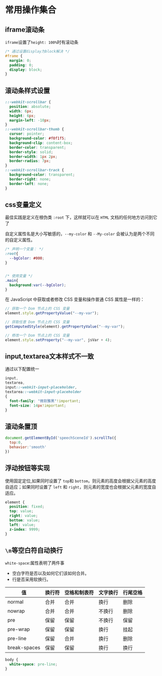 # 常用操作集合

## iframe滚动条

`iframe`设置了`height: 100%`时有滚动条

```css
/* 通过设置display为block解决 */
#frame {
  margin: 0;
  padding: 0;
  display: block;
}
```

## 滚动条样式设置

```css
::-webkit-scrollbar {
  position: absolute;
  width: 6px;
  height: 6px;
  margin-left: -10px;
}
::-webkit-scrollbar-thumb {
  cursor: pointer;
  background-color: #f0f1f5;
  background-clip: content-box;
  border-color: transparent;
  border-style: solid;
  border-width: 1px 2px;
  border-radius: 7px;
}
::-webkit-scrollbar-track {
  background-color: transparent;
  border-right: none;
  border-left: none;
}
```

## css变量定义

最佳实践是定义在根伪类 `:root` 下，这样就可以在 `HTML` 文档的任何地方访问到它了

自定义属性名是大小写敏感的，`--my-color` 和 `--My-color` 会被认为是两个不同的自定义属性。

```css
/* 声明一个变量： */
:root{
  --bgColor: #000;
}


/* 使用变量 */
.main{
  background:var(--bgColor);
}
```

在 JavaScript 中获取或者修改 CSS 变量和操作普通 CSS 属性是一样的：

```js
// 获取一个 Dom 节点上的 CSS 变量
element.style.getPropertyValue("--my-var");

// 获取任意 Dom 节点上的 CSS 变量
getComputedStyle(element).getPropertyValue("--my-var");

// 修改一个 Dom 节点上的 CSS 变量
element.style.setProperty("--my-var", jsVar + 4);
```

## input,textarea文本样式不一致

通过以下配置统一
```css
input,
textarea,
input::-webkit-input-placeholder,
textarea::-webkit-input-placeholder
{
  font-family: "微软雅黑"!important;
  font-size: 14px!important;
}
```

## 滚动条置顶

```js
document.getElementById('speechSceneId').scrollTo({
  top:0,
  behavior:'smooth'
})
```

## 浮动按钮等实现

使用固定定位,如果同时设置了 `top`和 `bottom`，则元素的高度会根据父元素的高度自适应；如果同时设置了 `left` 和 `right`，则元素的宽度也会根据父元素的宽度自适应。

```css
element {
  position: fixed;
  top: value;
  right: value;
  bottom: value;
  left: value;
  z-index: 9999;
}
```

## `\n`等空白符自动换行

`white-space`:属性表明了两件事

* 空白字符是否以及如何它们该如何合并。
* 行是否采用软换行。

值|换行符|空格和制表符|文字换行|行尾空格
---|----|----|---|---
normal|合并|合并|换行|删除
nowrap|合并|合并|不换行|删除
pre|保留|保留|不换行|保留
pre-wrap|保留|保留|换行|挂起
pre-line|保留|合并|换行|删除
break-spaces|保留|保留|换行|换行

```css
body {
  white-space: pre-line;
}
```